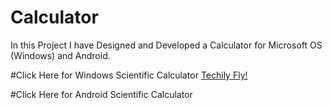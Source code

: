 # Calculator
In this Project I have Designed and Developed a Calculator for Microsoft OS (Windows) and Android.

#Click Here for Windows Scientific Calculator
<a href="https://www.TechilyFly.com/" target="_blank">Techily Fly!</a>

#Click Here for Android Scientific Calculator
